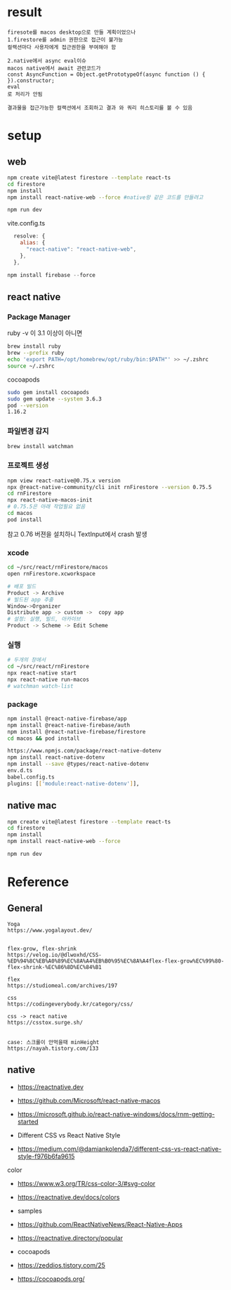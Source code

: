 # result
```
firesote를 macos desktop으로 만들 계획이었으나
1.firestore를 admin 권한으로 접근이 불가능
컬랙션마다 사용자에게 접근권한을 부여해야 함

2.native에서 async eval이슈
macos native에서 await 관련코드가 
const AsyncFunction = Object.getPrototypeOf(async function () { }).constructor;
eval
로 처리가 안됨

결과물을 접근가능한 컬랙션에서 조회하고 결과 와 쿼리 히스토리를 볼 수 있음
```
# setup
## web
```bash
npm create vite@latest firestore --template react-ts
cd firestore
npm install
npm install react-native-web --force #native랑 같은 코드를 만들려고

npm run dev
```
vite.config.ts
```js
  resolve: {
    alias: {
      "react-native": "react-native-web",
    },
  },

npm install firebase --force
``` 

## react native
### Package Manager
ruby -v 이 3.1 이상이 아니면
```bash
brew install ruby
brew --prefix ruby
echo 'export PATH=/opt/homebrew/opt/ruby/bin:$PATH"' >> ~/.zshrc
source ~/.zshrc
```

cocoapods
```bash
sudo gem install cocoapods
sudo gem update --system 3.6.3
pod --version
1.16.2
```

### 파일변경 감지
```bash
brew install watchman
```

### 프로젝트 생성
```bash
npm view react-native@0.75.x version
npx @react-native-community/cli init rnFirestore --version 0.75.5
cd rnFirestore
npx react-native-macos-init
# 0.75.5은 아래 작업필요 없음
cd macos
pod install
```
참고 0.76 버젼을 설치하니 TextInput에서 crash 발생

### xcode
``` bash
cd ~/src/react/rnFirestore/macos
open rnFirestore.xcworkspace 

# 배포 빌드
Product -> Archive
# 빌드된 app 추출
Window->Organizer
Distribute app -> custom ->  copy app
# 설정: 실행, 빌드, 아카이브
Product -> Scheme -> Edit Scheme
```

### 실행
```bash
# 두개의 창에서 
cd ~/src/react/rnFirestore
npx react-native start 
npx react-native run-macos
# watchman watch-list
```
### package
```bash
npm install @react-native-firebase/app
npm install @react-native-firebase/auth
npm install @react-native-firebase/firestore
cd macos && pod install

https://www.npmjs.com/package/react-native-dotenv
npm install react-native-dotenv
npm install --save @types/react-native-dotenv
env.d.ts
babel.config.ts
plugins: [['module:react-native-dotenv']],
```

## native mac
```bash
npm create vite@latest firestore --template react-ts
cd firestore
npm install
npm install react-native-web --force

npm run dev
```

# Reference
## General
```
Yoga
https://www.yogalayout.dev/


flex-grow, flex-shrink
https://velog.io/@dlwoxhd/CSS-%ED%94%8C%EB%A0%89%EC%8A%A4%EB%B0%95%EC%8A%A4flex-flex-grow%EC%99%80-flex-shrink-%EC%86%8D%EC%84%B1

flex
https://studiomeal.com/archives/197

css
https://codingeverybody.kr/category/css/

css -> react native
https://csstox.surge.sh/


case: 스크롤이 안먹을때 minHeight
https://nayah.tistory.com/133

```
## native

- https://reactnative.dev
- https://github.com/Microsoft/react-native-macos
- https://microsoft.github.io/react-native-windows/docs/rnm-getting-started

- Different CSS vs React Native Style
- https://medium.com/@damiankolenda7/different-css-vs-react-native-style-f976b6fa9615

color
- https://www.w3.org/TR/css-color-3/#svg-color
- https://reactnative.dev/docs/colors

- samples
- https://github.com/ReactNativeNews/React-Native-Apps
- https://reactnative.directory/popular

- cocoapods
- https://zeddios.tistory.com/25
- https://cocoapods.org/

